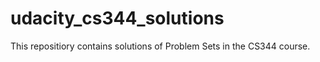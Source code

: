 # udacity_cs344_solutions

This repositiory contains solutions of Problem Sets in the CS344 course.
